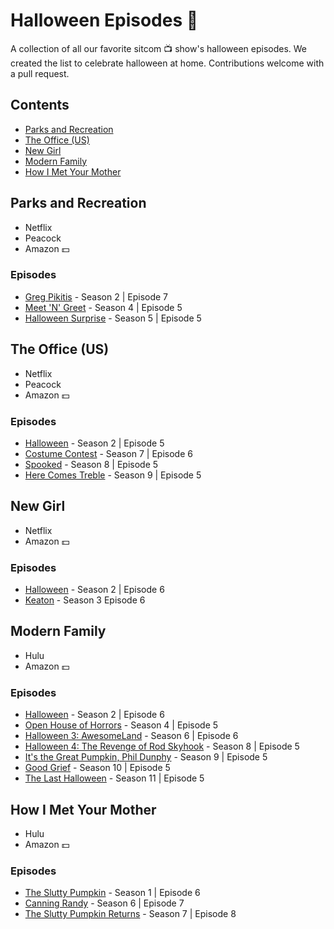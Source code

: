 # Halloween Episodes :jack_o_lantern:

A collection of all our favorite sitcom :tv: show's halloween episodes.  We created the list to celebrate halloween at home. Contributions welcome with a pull request.

## Contents

- [Parks and Recreation](#parks-and-recreation)
- [The Office (US)](#the-office-us)
- [New Girl](#new-girl)
- [Modern Family](#modern-family)
- [How I Met Your Mother](#how-i-met-your-mother)

## Parks and Recreation

- Netflix
- Peacock
- Amazon :dollar:
  
### Episodes

- [Greg Pikitis](https://www.imdb.com/title/tt1523800/) - Season 2 | Episode 7
- [Meet 'N' Greet](https://www.imdb.com/title/tt2087381/) - Season 4 | Episode 5
- [Halloween Surprise](https://www.imdb.com/title/tt2414120/) - Season 5 | Episode 5

## The Office (US)

- Netflix
- Peacock
- Amazon :dollar:

### Episodes

- [Halloween](https://www.imdb.com/title/tt0664516/) - Season 2 | Episode 5
- [Costume Contest](https://www.imdb.com/title/tt1725594/) - Season 7 | Episode 6
- [Spooked](https://www.imdb.com/title/tt2074990/) - Season 8 | Episode 5
- [Here Comes Treble](https://www.imdb.com/title/tt2433396/) - Season 9 | Episode 5

## New Girl

- Netflix
- Amazon :dollar:

### Episodes

- [Halloween](https://www.imdb.com/title/tt2459178/) - Season 2 | Episode 6
- [Keaton](https://www.imdb.com/title/tt3251424/) - Season 3 Episode 6

## Modern Family

- Hulu
- Amazon :dollar:

### Episodes

- [Halloween](https://www.imdb.com/title/tt1627464/) - Season 2 | Episode 6
- [Open House of Horrors](https://www.imdb.com/title/tt2393824/) - Season 4 | Episode 5
- [Halloween 3: AwesomeLand](https://www.imdb.com/title/tt4132862/) - Season 6 | Episode 6
- [Halloween 4: The Revenge of Rod Skyhook](https://www.imdb.com/title/tt6074728/) - Season 8 | Episode 5
- [It's the Great Pumpkin, Phil Dunphy](https://www.imdb.com/title/tt7476576/) - Season 9 | Episode 5
- [Good Grief](https://www.imdb.com/title/tt8428526/) - Season 10 | Episode 5
- [The Last Halloween](https://www.imdb.com/title/tt11022174/) - Season 11 | Episode 5

## How I Met Your Mother

- Hulu
- Amazon :dollar:

### Episodes

- [The Slutty Pumpkin](https://www.imdb.com/title/tt0606116/) - Season 1 | Episode 6
- [Canning Randy](https://www.imdb.com/title/tt1746026/) - Season 6 | Episode 7
- [The Slutty Pumpkin Returns](https://www.imdb.com/title/tt2072526/) - Season 7 | Episode 8
